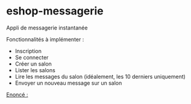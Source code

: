 # eshop-messagerie

Appli de messagerie instantanée

Fonctionnalités à implémenter :
- Inscription
- Se connecter
- Créer un salon
- Lister les salons
- Lire les messages du salon (idéalement, les 10 derniers uniquement)
- Envoyer un nouveau message sur un salon

[Enoncé :](/EXO.png)
